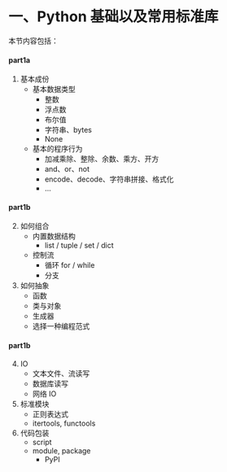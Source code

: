 # 一、Python 基础以及常用标准库

本节内容包括：

#### part1a
1. 基本成份
    + 基本数据类型
        - 整数
        - 浮点数
        - 布尔值
        - 字符串、bytes
        - None
    + 基本的程序行为
        - 加减乘除、整除、余数、乘方、开方
        - and、or、not
        - encode、decode、字符串拼接、格式化
        - ...
#### part1b
2. 如何组合
    + 内置数据结构
        - list / tuple / set / dict
    + 控制流
        - 循环 for / while
        - 分支
3. 如何抽象
    + 函数
    + 类与对象
    + 生成器
    + 选择一种编程范式

#### part1b
4. IO
    + 文本文件、流读写
    + 数据库读写
    + 网络 IO
5. 标准模块
    + 正则表达式
    + itertools, functools
6. 代码包装 
    + script
    + module, package
        - PyPI
